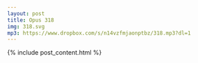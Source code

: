 ```yaml
---
layout: post
title: Opus 318
img: 318.svg
mp3: https://www.dropbox.com/s/n14vzfmjaonptbz/318.mp3?dl=1
---
```


{% include post_content.html %}
